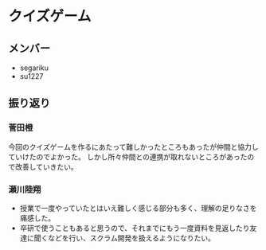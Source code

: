 # クイズゲーム

## メンバー
- segariku
- su1227

## 振り返り
### 菅田橙
今回のクイズゲームを作るにあたって難しかったところもあったが仲間と協力していけたのでよかった。
しかし所々仲間との連携が取れないところがあったので改善していきたい。

### 瀬川陸翔
- 授業で一度やっていたとはいえ難しく感じる部分も多く、理解の足りなさを痛感した。
- 卒研で使うこともあると思うので、それまでにもう一度資料を見返したり友達に聞くなどを行い、スクラム開発を扱えるようになりたい。
